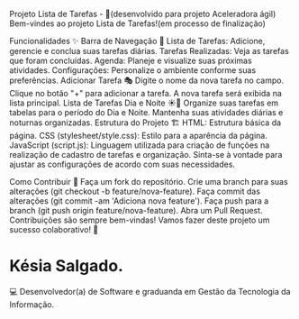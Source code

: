 Projeto Lista de Tarefas - 🚀(desenvolvido para projeto Aceleradora ágil)
Bem-vindes ao projeto Lista de Tarefas!(em processo de finalização)

Funcionalidades ✨
Barra de Navegação 🚢
Lista de Tarefas: Adicione, gerencie e conclua suas tarefas diárias.
Tarefas Realizadas: Veja as tarefas que foram concluídas.
Agenda: Planeje e visualize suas próximas atividades.
Configurações: Personalize o ambiente conforme suas preferências.
Adicionar Tarefa 🎭
Digite o nome da nova tarefa no campo.
Clique no botão "+" para adicionar a tarefa.
A nova tarefa será exibida na lista principal.
Lista de Tarefas Dia e Noite ☀️🌙
Organize suas tarefas em tabelas para o período do Dia e Noite.
Mantenha suas atividades diárias e noturnas organizadas.
Estrutura do Projeto 🏗️
HTML: Estrutura básica da página.
CSS (stylesheet/style.css): Estilo para a aparência da página.
JavaScript (script.js): Linguagem utilizada para criação de funções na realização de cadastro de tarefas e organização.
Sinta-se à vontade para ajustar as configurações de acordo com suas necessidades.

Como Contribuir 🚀
Faça um fork do repositório.
Crie uma branch para suas alterações (git checkout -b feature/nova-feature).
Faça commit das alterações (git commit -am 'Adiciona nova feature').
Faça push para a branch (git push origin feature/nova-feature).
Abra um Pull Request.
Contribuições são sempre bem-vindas! Vamos fazer deste projeto um sucesso colaborativo! 🚀

# Késia Salgado.
💻 Desenvolvedor(a) de Software e graduanda em Gestão da  Tecnologia da Informação.
